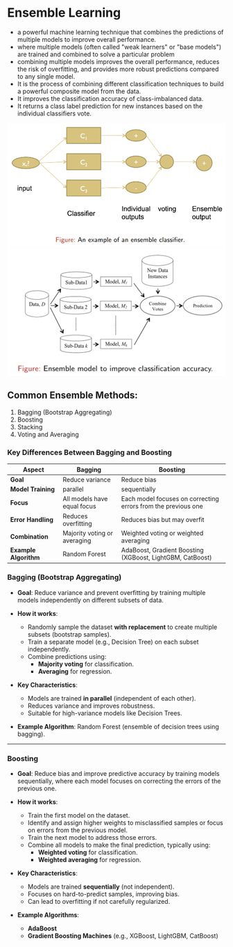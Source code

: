 # Ensemble Learning
- a powerful machine learning technique that combines the predictions of multiple models to improve overall performance. 
- where multiple models (often called "weak learners" or "base models") are trained and combined to solve a particular problem
- combining multiple models improves the overall performance, reduces the risk of overfitting, and provides more robust predictions compared to any single model.
- It is the process of combining different classification techniques to
build a powerful composite model from the data.
- It improves the classification accuracy of class-imbalanced data.
- It returns a class label prediction for new instances based on the
individual classifiers vote.

![alt text](assets/ensemble_learning.png)
![alt text](assets/ensemble_learning_2.png)

## Common Ensemble Methods:
1. Bagging (Bootstrap Aggregating)
2. Boosting
3. Stacking
4. Voting and Averaging


### Key Differences Between Bagging and Boosting

| **Aspect**            | **Bagging**                  | **Boosting**                                                  |
| --------------------- | ---------------------------- | ------------------------------------------------------------- |
| **Goal**              | Reduce variance              | Reduce bias                                                   |
| **Model Training**    | parallel                     | sequentially                                                  |
| **Focus**             | All models have equal focus  | Each model focuses on correcting errors from the previous one |
| **Error Handling**    | Reduces overfitting          | Reduces bias but may overfit                                  |
| **Combination**       | Majority voting or averaging | Weighted voting or weighted averaging                         |
| **Example Algorithm** | Random Forest                | AdaBoost, Gradient Boosting (XGBoost, LightGBM, CatBoost)     |



### Bagging (Bootstrap Aggregating)

- **Goal**: Reduce variance and prevent overfitting by training multiple models independently on different subsets of data.

- **How it works**:
  - Randomly sample the dataset **with replacement** to create multiple subsets (bootstrap samples).
  - Train a separate model (e.g., Decision Tree) on each subset independently.
  - Combine predictions using:
    - **Majority voting** for classification.
    - **Averaging** for regression.

- **Key Characteristics**:
  - Models are trained **in parallel** (independent of each other).
  - Reduces variance and improves robustness.
  - Suitable for high-variance models like Decision Trees.

- **Example Algorithm**: Random Forest (ensemble of decision trees using bagging).

---

### Boosting

- **Goal**: Reduce bias and improve predictive accuracy by training models sequentially, where each model focuses on correcting the errors of the previous one.

- **How it works**:
  - Train the first model on the dataset.
  - Identify and assign higher weights to misclassified samples or focus on errors from the previous model.
  - Train the next model to address those errors.
  - Combine all models to make the final prediction, typically using:
    - **Weighted voting** for classification.
    - **Weighted averaging** for regression.

- **Key Characteristics**:
  - Models are trained **sequentially** (not independent).
  - Focuses on hard-to-predict samples, improving bias.
  - Can lead to overfitting if not carefully regularized.

- **Example Algorithms**:
  - **AdaBoost**
  - **Gradient Boosting Machines** (e.g., XGBoost, LightGBM, CatBoost)
